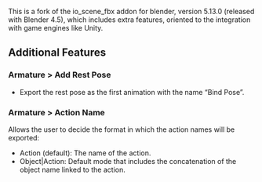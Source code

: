 
This is a fork of the io_scene_fbx addon for blender, version 5.13.0 (released with Blender 4.5), which includes extra features, oriented to the integration with game engines like Unity.

## Additional Features

### Armature > Add Rest Pose
- Export the rest pose as the first animation with the name “Bind Pose”.

### Armature > Action Name
Allows the user to decide the format in which the action names will be exported:
- Action (default): The name of the action.
- Object|Action: Default mode that includes the concatenation of the object name linked to the action.